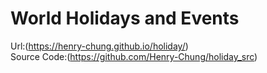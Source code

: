 # World Holidays and Events

Url:(https://henry-chung.github.io/holiday/)<br />
Source Code:(https://github.com/Henry-Chung/holiday_src)
